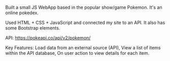 Built a small JS WebApp based in the popular show/game Pokemon. It's an online pokedex.

Used HTML + CSS + JavaScript and connected my site to an API. It also has some Bootstrap elements.

API: https://pokeapi.co/api/v2/pokemon/

Key Features:
Load data from an external source (API),
View a list of items within the API database,
On user action to view details for each item.

